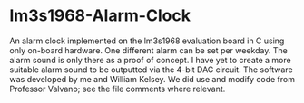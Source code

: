 lm3s1968-Alarm-Clock
====================

An alarm clock implemented on the lm3s1968 evaluation board in C using only on-board hardware. One different alarm can be set per weekday. The alarm sound is only there as a proof of concept. I have yet to create a more suitable alarm sound to be outputted via the 4-bit DAC circuit. The software was developed by me and William Kelsey. We did use and modify code from Professor Valvano; see the file comments where relevant.